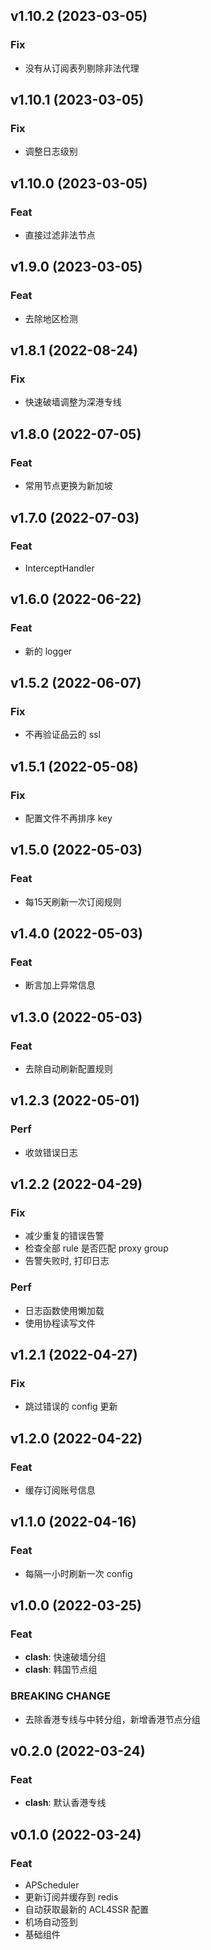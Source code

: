 ## v1.10.2 (2023-03-05)

### Fix

- 没有从订阅表列剔除非法代理

## v1.10.1 (2023-03-05)

### Fix

- 调整日志级别

## v1.10.0 (2023-03-05)

### Feat

- 直接过滤非法节点

## v1.9.0 (2023-03-05)

### Feat

- 去除地区检测

## v1.8.1 (2022-08-24)

### Fix

- 快速破墙调整为深港专线

## v1.8.0 (2022-07-05)

### Feat

- 常用节点更换为新加坡

## v1.7.0 (2022-07-03)

### Feat

- InterceptHandler

## v1.6.0 (2022-06-22)

### Feat

- 新的 logger

## v1.5.2 (2022-06-07)

### Fix

- 不再验证品云的 ssl

## v1.5.1 (2022-05-08)

### Fix

- 配置文件不再排序 key

## v1.5.0 (2022-05-03)

### Feat

- 每15天刷新一次订阅规则

## v1.4.0 (2022-05-03)

### Feat

- 断言加上异常信息

## v1.3.0 (2022-05-03)

### Feat

- 去除自动刷新配置规则

## v1.2.3 (2022-05-01)

### Perf

- 收敛错误日志

## v1.2.2 (2022-04-29)

### Fix

- 减少重复的错误告警
- 检查全部 rule 是否匹配 proxy group
- 告警失败时, 打印日志

### Perf

- 日志函数使用懒加载
- 使用协程读写文件

## v1.2.1 (2022-04-27)

### Fix

- 跳过错误的 config 更新

## v1.2.0 (2022-04-22)

### Feat

- 缓存订阅账号信息

## v1.1.0 (2022-04-16)

### Feat

- 每隔一小时刷新一次 config

## v1.0.0 (2022-03-25)

### Feat

- **clash**: 快速破墙分组
- **clash**: 韩国节点组

### BREAKING CHANGE

- 去除香港专线与中转分组，新增香港节点分组

## v0.2.0 (2022-03-24)

### Feat

- **clash**: 默认香港专线

## v0.1.0 (2022-03-24)

### Feat

- APScheduler
- 更新订阅并缓存到 redis
- 自动获取最新的 ACL4SSR 配置
- 机场自动签到
- 基础组件
